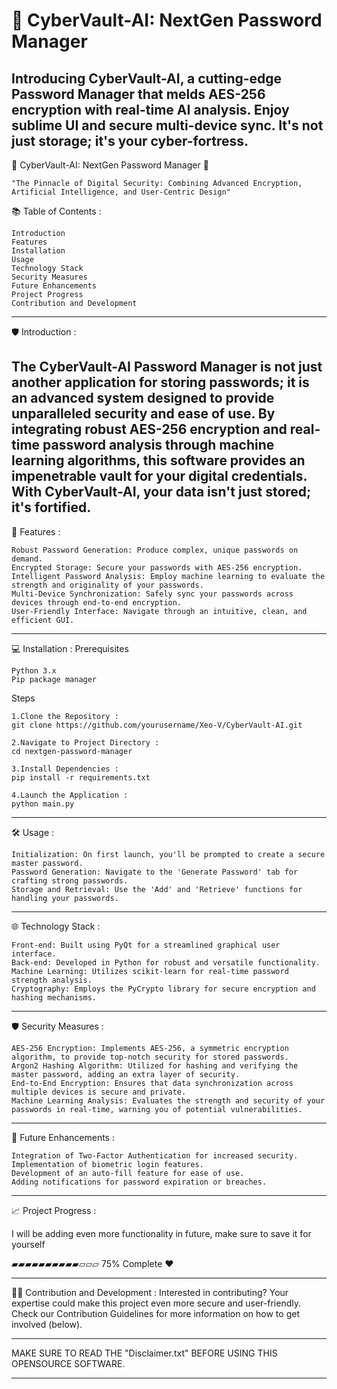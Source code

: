# 🔐 CyberVault-AI: NextGen Password Manager 
Introducing CyberVault-AI, a cutting-edge Password Manager that melds AES-256 encryption with real-time AI analysis. Enjoy sublime UI and secure multi-device sync. It's not just storage; it's your cyber-fortress.
-----------------------------------------------------------------------------------------------------------------------

🔐 CyberVault-AI: NextGen Password Manager 🔐

    "The Pinnacle of Digital Security: Combining Advanced Encryption, Artificial Intelligence, and User-Centric Design"

📚 Table of Contents :

    Introduction
    Features
    Installation
    Usage
    Technology Stack
    Security Measures
    Future Enhancements
    Project Progress
    Contribution and Development
-----------------------------------------------------------------------------------------------------------------------

🛡️ Introduction :

The CyberVault-AI Password Manager is not just another application for storing passwords; it is an advanced system designed to provide unparalleled security and ease of use. By integrating robust AES-256 encryption and real-time password analysis through machine learning algorithms, this software provides an impenetrable vault for your digital credentials. With CyberVault-AI, your data isn't just stored; it's fortified.
-----------------------------------------------------------------------------------------------------------------------

🎯 Features :

    Robust Password Generation: Produce complex, unique passwords on demand.
    Encrypted Storage: Secure your passwords with AES-256 encryption.
    Intelligent Password Analysis: Employ machine learning to evaluate the strength and originality of your passwords.
    Multi-Device Synchronization: Safely sync your passwords across devices through end-to-end encryption.
    User-Friendly Interface: Navigate through an intuitive, clean, and efficient GUI.
-----------------------------------------------------------------------------------------------------------------------

💻 Installation :
Prerequisites

    Python 3.x
    Pip package manager

Steps

    1.Clone the Repository :
    git clone https://github.com/yourusername/Xeo-V/CyberVault-AI.git

```
2.Navigate to Project Directory :
cd nextgen-password-manager
```
```
3.Install Dependencies :
pip install -r requirements.txt
```
```
4.Launch the Application :
python main.py
```

-----------------------------------------------------------------------------------------------------------------------

🛠️ Usage :

    Initialization: On first launch, you'll be prompted to create a secure master password.
    Password Generation: Navigate to the 'Generate Password' tab for crafting strong passwords.
    Storage and Retrieval: Use the 'Add' and 'Retrieve' functions for handling your passwords.

-----------------------------------------------------------------------------------------------------------------------

🌐 Technology Stack :

    Front-end: Built using PyQt for a streamlined graphical user interface.
    Back-end: Developed in Python for robust and versatile functionality.
    Machine Learning: Utilizes scikit-learn for real-time password strength analysis.
    Cryptography: Employs the PyCrypto library for secure encryption and hashing mechanisms.

-----------------------------------------------------------------------------------------------------------------------

🛡️ Security Measures :

    AES-256 Encryption: Implements AES-256, a symmetric encryption algorithm, to provide top-notch security for stored passwords.
    Argon2 Hashing Algorithm: Utilized for hashing and verifying the master password, adding an extra layer of security.
    End-to-End Encryption: Ensures that data synchronization across multiple devices is secure and private.
    Machine Learning Analysis: Evaluates the strength and security of your passwords in real-time, warning you of potential vulnerabilities.

-----------------------------------------------------------------------------------------------------------------------

🚀 Future Enhancements :

    Integration of Two-Factor Authentication for increased security.
    Implementation of biometric login features.
    Development of an auto-fill feature for ease of use.
    Adding notifications for password expiration or breaches.

-----------------------------------------------------------------------------------------------------------------------

📈 Project Progress :

I will be adding even more functionality in future, make sure to save it for yourself

▰▰▰▰▰▰▰▰▰▰▱▱▱ 75% Complete ❤️

-----------------------------------------------------------------------------------------------------------------------

👩‍💻 Contribution and Development :
Interested in contributing? Your expertise could make this project even more secure and user-friendly. Check our Contribution Guidelines for more information on how to get involved (below).

-----------------------------------------------------------------------------------------------------------------------

MAKE SURE TO READ THE "Disclaimer.txt" BEFORE USING THIS OPENSOURCE SOFTWARE.

-----------------------------------------------------------------------------------------------------------------------

